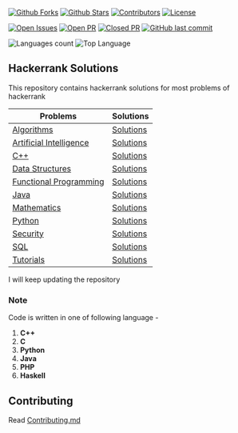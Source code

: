 [![Github Forks](https://img.shields.io/github/forks/rajat19/Hackerrank.svg?style=for-the-badge)](https://github.com/rajat19/Hackerrank/network/members)
[![Github Stars](https://img.shields.io/github/stars/rajat19/Hackerrank.svg?style=for-the-badge)](https://github.com/rajat19/Hackerrank/stargazers)
[![Contributors](https://img.shields.io/github/contributors/rajat19/Hackerrank.svg?style=for-the-badge)](https://github.com/rajat19/Hackerrank/graphs/contributors)
[![License](https://img.shields.io/github/license/rajat19/Hackerrank.svg?style=for-the-badge)](https://github.com/rajat19/Hackerrank/blob/master/LICENSE)

[![Open Issues](https://img.shields.io/github/issues-raw/rajat19/Hackerrank.svg?style=for-the-badge)](https://www.github.com/rajat19/Hackerrank/issues)
[![Open PR](https://img.shields.io/github/issues-pr-raw/rajat19/Hackerrank?label=open%20PR&style=for-the-badge)](https://github.com/rajat19/Hackerrank/pulls)
[![Closed PR](https://img.shields.io/github/issues-pr-closed-raw/rajat19/Hackerrank?label=closed%20PR&style=for-the-badge)](https://github.com/rajat19/Hackerrank/pulls?q=is%3Apr+is%3Aclosed)
[![GitHub last commit](https://img.shields.io/github/last-commit/rajat19/Hackerrank.svg?style=for-the-badge)](https://github.com/rajat19/Hackerrank/commits/master)

![Languages count](https://img.shields.io/github/languages/count/rajat19/Hackerrank.svg?style=for-the-badge)
![Top Language](https://img.shields.io/github/languages/top/rajat19/Hackerrank.svg?style=for-the-badge)

## Hackerrank Solutions

This repository contains hackerrank solutions for most problems of hackerrank

|Problems|Solutions|
|---|---|
|<a href="https://www.hackerrank.com/domains/algorithms">Algorithms</a>|<a href="Algorithms">Solutions</a>|
|<a href="https://www.hackerrank.com/domains/artificial-intelligence">Artificial Intelligence</a>|<a href="Artificial-Intelligence">Solutions</a>|
|<a href="https://www.hackerrank.com/domains/cpp">C++</a>|<a href="C++">Solutions</a>|
|<a href="https://www.hackerrank.com/domains/data-structures">Data Structures</a>|<a href="Data-Structures">Solutions</a>|
|<a href="https://www.hackerrank.com/domains/fp">Functional Programming</a>|<a href="Functional-Programming">Solutions</a>|
|<a href="https://www.hackerrank.com/domains/java">Java</a>|<a href="Java">Solutions</a>|
|<a href="https://www.hackerrank.com/domains/mathematics">Mathematics</a>|<a href="Mathematics">Solutions</a>|
|<a href="https://www.hackerrank.com/domains/python">Python</a>|<a href="Python">Solutions</a>|
|<a href="https://www.hackerrank.com/domains/security">Security</a>|<a href="Security">Solutions</a>|
|<a href="https://www.hackerrank.com/domains/sql">SQL</a>|<a href="SQL">Solutions</a>|
|<a href="https://www.hackerrank.com/domains/tutorials">Tutorials</a>|<a href="Tutorials">Solutions</a>|

I will keep updating the repository

### Note
Code is written in one of following language -
1. **C++**
2. **C**
3. **Python**
4. **Java**
5. **PHP**
6. **Haskell**

## Contributing
Read <a href="Contributing.md">Contributing.md</a>